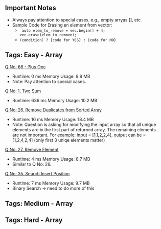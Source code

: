 ## Important Notes ##

* Always pay attention to special cases, e.g., empty arryas [], etc.
* Sample Code for Erasing an element from vector:
  *  ` auto elem_to_remove = vec.begin() + 4;
        vec.erase(elem_to_remove);`
  * ` (condition) ? {code for YES} : {code for NO} `


## Tags: Easy - Array ##

[Q No: 66 - Plus One](https://leetcode.com/problems/plus-one/) 
* Runtime: 0 ms Memory Usage: 8.8 MB
* Note: Pay attention to special cases.

[Q No: 1. Two Sum](https://leetcode.com/problems/two-sum/submissions/) 
* Runtime: 636 ms Memory Usage: 10.2 MB

[Q No: 26. Remove Duplicates from Sorted Array](https://leetcode.com/problems/remove-duplicates-from-sorted-array/) 
* Runtime: 16 ms Memory Usage: 18.4 MB
* Note: Question is asking for modifying the input array so that all unique elements are in the first part of returned array. The remaining elements are not important. For example: input = [1,1,2,2,4], output can be = [1,2,4,2,4] (only first 3 uniqe elements matter)

[Q No: 27. Remove Element](https://leetcode.com/problems/remove-element/) 
* Runtime: 4 ms Memory Usage: 8.7 MB
* Similar to Q No: 26. 

[Q No: 35. Search Insert Position](https://leetcode.com/problems/search-insert-position/) 
* Runtime: 7 ms Memory Usage: 9.7 MB
* Binary Search -> need to do more of this

## Tags: Medium - Array ##

## Tags: Hard - Array ##

